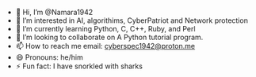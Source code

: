 - 👋 Hi, I’m @Namara1942
- 👀 I’m interested in AI, algorithims, CyberPatriot and Network protection
- 🌱 I’m currently learning Python, C, C++, Ruby, and Perl
- 💞️ I’m looking to collaborate on A Python tutorial program. 
- 📫 How to reach me email: cyberspec1942@proton.me
- 😄 Pronouns: he/him 
- ⚡ Fun fact: I have snorkled with sharks

<!---
Namara1942/Namara1942 is a ✨ special ✨ repository because its `README.md` (this file) appears on your GitHub profile.
You can click the Preview link to take a look at your changes.
--->
